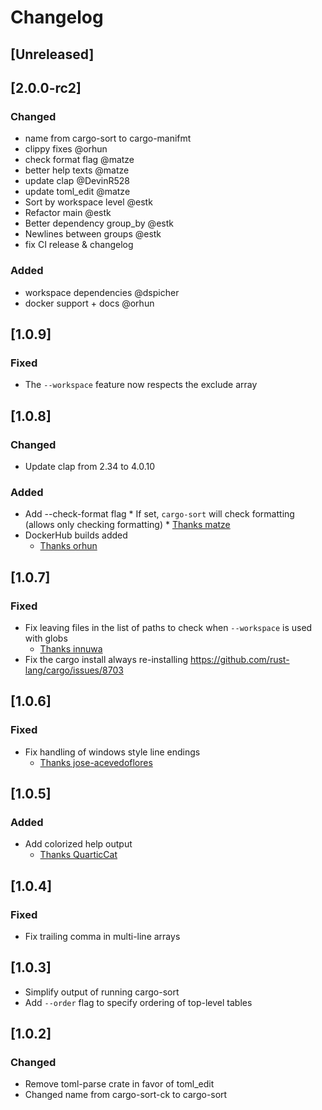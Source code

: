 # Changelog

## [Unreleased]

## [2.0.0-rc2]

### Changed

* name from cargo-sort to cargo-manifmt
* clippy fixes @orhun
* check format flag @matze
* better help texts @matze
* update clap @DevinR528
* update toml_edit @matze
* Sort by workspace level @estk
* Refactor main @estk
* Better dependency group_by @estk
* Newlines between groups @estk
* fix CI release & changelog

### Added

* workspace dependencies @dspicher
* docker support + docs @orhun


## [1.0.9]

### Fixed

  * The `--workspace` feature now respects the exclude array


## [1.0.8]

### Changed

  * Update clap from 2.34 to 4.0.10

### Added

  *  Add --check-format flag
    * If set, `cargo-sort` will check formatting (allows only checking formatting)
    * [Thanks matze](https://github.com/DevinR528/cargo-sort/pull/41)
  * DockerHub builds added
    * [Thanks orhun](https://github.com/DevinR528/cargo-sort/pull/44)



## [1.0.7]

### Fixed

  * Fix leaving files in the list of paths to check when `--workspace` is used with globs
    * [Thanks innuwa](https://github.com/DevinR528/cargo-sort/issues/33)
  * Fix the cargo install always re-installing https://github.com/rust-lang/cargo/issues/8703

## [1.0.6]

### Fixed

  * Fix handling of windows style line endings
    * [Thanks jose-acevedoflores](https://github.com/DevinR528/cargo-sort/pull/28)

## [1.0.5]

### Added

  * Add colorized help output
    * [Thanks QuarticCat](https://github.com/DevinR528/cargo-sort/pull/21)

## [1.0.4]

### Fixed

  * Fix trailing comma in multi-line arrays

## [1.0.3]

  * Simplify output of running cargo-sort
  * Add `--order` flag to specify ordering of top-level tables

## [1.0.2]

### Changed

  * Remove toml-parse crate in favor of toml_edit
  * Changed name from cargo-sort-ck to cargo-sort
